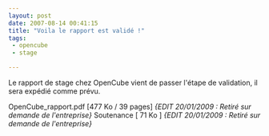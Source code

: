 ```yaml
---
layout: post
date: 2007-08-14 00:41:15
title: "Voila le rapport est validé !"
tags:
 - opencube
 - stage

---
```


Le rapport de stage chez OpenCube vient de passer l'étape de validation, il sera expédié comme prévu.

OpenCube_rapport.pdf [477 Ko / 39 pages] _{EDIT 20/01/2009 : Retiré sur demande de l'entreprise}_
Soutenance [ 71 Ko ] _{EDIT 20/01/2009 : Retiré sur demande de l'entreprise}_
